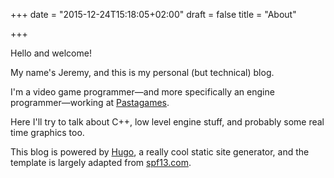 +++
date = "2015-12-24T15:18:05+02:00"
draft = false
title = "About"

+++


Hello and welcome!

<!--more-->

My name's Jeremy, and this is my personal (but technical) blog. 

I'm a video game programmer—and more specifically an engine programmer—working at [Pastagames](http://www.pastagames.com/).

Here I'll try to talk about C++, low level engine stuff, and probably some real time graphics too.

This blog is powered by [Hugo](http://gohugo.io/), a really cool static site generator, 
and the template is largely adapted from [spf13.com](https://github.com/spf13/spf13.com).

